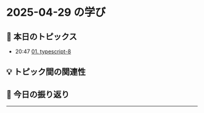 # 2025-04-29 の学び

## 📝 本日のトピックス

- 20:47 [01. typescript-8](./01-typescript-8/)

## 💡 トピック間の関連性

## 📌 今日の振り返り

---